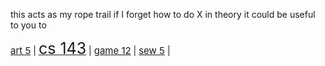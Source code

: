 this acts as my rope trail if I forget how to do X in theory it could be useful to you to

<a href=art/><span style="font-size: 15px;">art        5</span></a> | <a href=cs/><span style="font-size: 25px;">cs      143</span></a> | <a href=game/><span style="font-size: 15px;">game       12</span></a> | <a href=sew/><span style="font-size: 15px;">sew        5</span></a> | 
